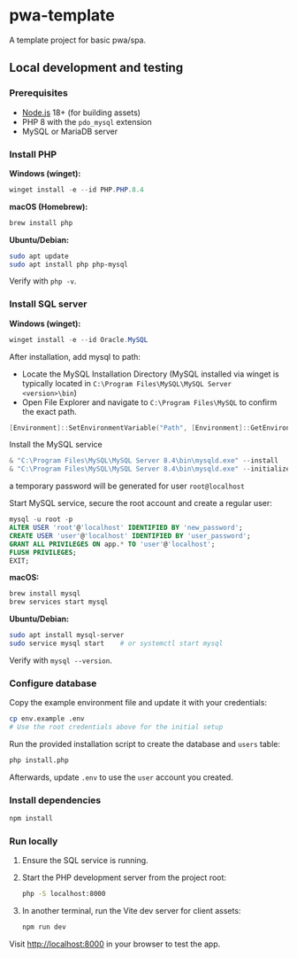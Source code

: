 # pwa-template

A template project for basic pwa/spa.

## Local development and testing

### Prerequisites

- [Node.js](https://nodejs.org/) 18+ (for building assets)
- PHP 8 with the `pdo_mysql` extension
- MySQL or MariaDB server

### Install PHP

**Windows (winget):**

```powershell
winget install -e --id PHP.PHP.8.4
```

**macOS (Homebrew):**

```bash
brew install php
```

**Ubuntu/Debian:**

```bash
sudo apt update
sudo apt install php php-mysql
```

Verify with `php -v`.

### Install SQL server

**Windows (winget):**

```powershell
winget install -e --id Oracle.MySQL
```

After installation, add mysql to path:
- Locate the MySQL Installation Directory (MySQL installed via winget is typically located in `C:\Program Files\MySQL\MySQL Server <version>\bin`)
- Open File Explorer and navigate to `C:\Program Files\MySQL` to confirm the exact path.

```powershell
[Environment]::SetEnvironmentVariable("Path", [Environment]::GetEnvironmentVariable("Path", [EnvironmentVariableTarget]::Machine) + ";C:\Program Files\MySQL\MySQL Server 8.4\bin", [EnvironmentVariableTarget]::Machine)
```

Install the MySQL service
```powershell
& "C:\Program Files\MySQL\MySQL Server 8.4\bin\mysqld.exe" --install
& "C:\Program Files\MySQL\MySQL Server 8.4\bin\mysqld.exe" --initialize --console
```

a temporary password will be generated for user `root@localhost`

Start MySQL service, secure the root account and create a regular user:

```sql
mysql -u root -p
ALTER USER 'root'@'localhost' IDENTIFIED BY 'new_password';
CREATE USER 'user'@'localhost' IDENTIFIED BY 'user_password';
GRANT ALL PRIVILEGES ON app.* TO 'user'@'localhost';
FLUSH PRIVILEGES;
EXIT;
```

**macOS:**

```bash
brew install mysql
brew services start mysql
```

**Ubuntu/Debian:**

```bash
sudo apt install mysql-server
sudo service mysql start    # or systemctl start mysql
```

Verify with `mysql --version`.

### Configure database

Copy the example environment file and update it with your credentials:

```bash
cp env.example .env
# Use the root credentials above for the initial setup
```

Run the provided installation script to create the database and `users` table:

```bash
php install.php
```

Afterwards, update `.env` to use the `user` account you created.

### Install dependencies

```bash
npm install
```

### Run locally

1. Ensure the SQL service is running.
2. Start the PHP development server from the project root:

   ```bash
   php -S localhost:8000
   ```

3. In another terminal, run the Vite dev server for client assets:

   ```bash
   npm run dev
   ```

Visit <http://localhost:8000> in your browser to test the app.
